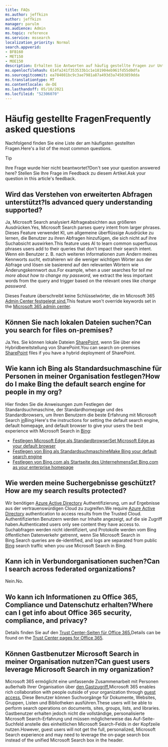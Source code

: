 ```yaml
---
title: FAQs
ms.author: jeffkizn
author: jeffkizn
manager: parulm
ms.audience: Admin
ms.topic: reference
ms.service: mssearch
localization_priority: Normal
search.appverid:
- BFB160
- MET150
- MOE150
description: Erhalten Sie Antworten auf häufig gestellte Fragen zur Unternehmenssuche und zu Microsoft Search
ms.openlocfilehash: 614fa241f353533b1c1e181904eb961fd55d0dfa
ms.sourcegitcommit: ea784081bc9c3ae7981a87a493d3a74503859dda
ms.translationtype: MT
ms.contentlocale: de-DE
ms.lasthandoff: 05/10/2021
ms.locfileid: "52306070"
---
```

<!-- markdownlint-disable no-trailing-punctuation -->
# <a name="frequently-asked-questions"></a><span data-ttu-id="0e857-103">Häufig gestellte Fragen</span><span class="sxs-lookup"><span data-stu-id="0e857-103">Frequently asked questions</span></span>

<span data-ttu-id="0e857-104">Nachfolgend finden Sie eine Liste der am häufigsten gestellten Fragen.</span><span class="sxs-lookup"><span data-stu-id="0e857-104">Here's a list of the most common questions.</span></span>

> [!TIP]
> <span data-ttu-id="0e857-105">Ihre Frage wurde hier nicht beantwortet?</span><span class="sxs-lookup"><span data-stu-id="0e857-105">Don't see your question answered here?</span></span> <span data-ttu-id="0e857-106">Stellen Sie Ihre Frage im Feedback zu diesem Artikel.</span><span class="sxs-lookup"><span data-stu-id="0e857-106">Ask your question in this article's feedback.</span></span>

## <a name="is-advanced-query-understanding-supported"></a><span data-ttu-id="0e857-107">Wird das Verstehen von erweiterten Abfragen unterstützt?</span><span class="sxs-lookup"><span data-stu-id="0e857-107">Is advanced query understanding supported?</span></span>

<span data-ttu-id="0e857-108">Ja, Microsoft Search analysiert Abfrageabsichten aus größeren Ausdrücken.</span><span class="sxs-lookup"><span data-stu-id="0e857-108">Yes, Microsoft Search parses query intent from larger phrases.</span></span> <span data-ttu-id="0e857-109">Dieses Feature verwendet KI, um allgemeine überflüssige Ausdrücke zu lernen, die Benutzer zu ihren Abfragen hinzufügen, die sich nicht auf ihre Suchabsicht auswirken.</span><span class="sxs-lookup"><span data-stu-id="0e857-109">This feature uses AI to learn common superfluous phrases users add to their queries that don't impact their search intent.</span></span> <span data-ttu-id="0e857-110">Wenn ein Benutzer z. B. nach weiteren Informationen zum Ändern meines Kennworts *sucht,* extrahieren wir die weniger wichtigen Wörter aus der Abfrage und lösen sie basierend auf den relevanten Wörtern wie Änderungskennwort *aus.*</span><span class="sxs-lookup"><span data-stu-id="0e857-110">For example, when a user searches for *tell me more about how to change my password*, we extract the less important words from the query and trigger based on the relevant ones like *change password*.</span></span>
  
<span data-ttu-id="0e857-111">Dieses Feature überschreibt keine Schlüsselwörter, die im Microsoft 365 [Admin Center festgelegt sind.](https://admin.microsoft.com)</span><span class="sxs-lookup"><span data-stu-id="0e857-111">This feature won't override keywords set in the [Microsoft 365 admin center](https://admin.microsoft.com).</span></span>
  
## <a name="can-you-search-for-files-on-premises"></a><span data-ttu-id="0e857-112">Können Sie nach lokalen Dateien suchen?</span><span class="sxs-lookup"><span data-stu-id="0e857-112">Can you search for files on-premises?</span></span>

<span data-ttu-id="0e857-113">Ja.</span><span class="sxs-lookup"><span data-stu-id="0e857-113">Yes.</span></span> <span data-ttu-id="0e857-114">Sie können lokale Dateien [SharePoint,](http://sharepoint.com/) wenn Sie über eine Hybridbereitstellung von SharePoint.</span><span class="sxs-lookup"><span data-stu-id="0e857-114">You can search on-premises [SharePoint](http://sharepoint.com/) files if you have a hybrid deployment of SharePoint.</span></span>
  
## <a name="how-do-i-make-bing-the-default-search-engine-for-people-in-my-org"></a><span data-ttu-id="0e857-115">Wie kann ich Bing als Standardsuchmaschine für Personen in meiner Organisation festlegen?</span><span class="sxs-lookup"><span data-stu-id="0e857-115">How do I make Bing the default search engine for people in my org?</span></span>

<span data-ttu-id="0e857-116">Hier finden Sie die Anweisungen zum Festlegen der Standardsuchmaschine, der Standardhomepage und des Standardbrowsers, um Ihren Benutzern die beste Erfahrung mit Microsoft Search [in](https://Bing.com)Bing:</span><span class="sxs-lookup"><span data-stu-id="0e857-116">Here's the instructions for setting the default search engine, default homepage, and default browser to give your users the best experience with Microsoft Search in [Bing](https://Bing.com):</span></span>

- [<span data-ttu-id="0e857-117">Festlegen Microsoft Edge als Standardbrowser</span><span class="sxs-lookup"><span data-stu-id="0e857-117">Set Microsoft Edge as your default browser</span></span>](/deployedge/edge-default-browser)
- [<span data-ttu-id="0e857-118">Festlegen von Bing als Standardsuchmaschine</span><span class="sxs-lookup"><span data-stu-id="0e857-118">Make Bing your default search engine</span></span>](set-default-search-engine.md)
- [<span data-ttu-id="0e857-119">Festlegen von Bing.com als Startseite des Unternehmens</span><span class="sxs-lookup"><span data-stu-id="0e857-119">Set Bing.com as your enterprise homepage</span></span>](set-default-homepage.md)

## <a name="how-are-my-search-results-protected"></a><span data-ttu-id="0e857-120">Wie werden meine Suchergebnisse geschützt?</span><span class="sxs-lookup"><span data-stu-id="0e857-120">How are my search results protected?</span></span>

<span data-ttu-id="0e857-121">Wir benötigen [Azure Active Directory](/azure/active-directory/) Authentifizierung, um auf Ergebnisse aus der vertrauenswürdigen Cloud zu zugreifen.</span><span class="sxs-lookup"><span data-stu-id="0e857-121">We require [Azure Active Directory](/azure/active-directory/) authentication to access results from the Trusted Cloud.</span></span> <span data-ttu-id="0e857-122">Authentifizierten Benutzern werden nur Inhalte angezeigt, auf die sie Zugriff haben.</span><span class="sxs-lookup"><span data-stu-id="0e857-122">Authenticated users only see content they have access to.</span></span> <span data-ttu-id="0e857-123">Suchabfragen werden nicht identifiziert, und Protokolle [](https://Bing.com) werden vom Bing öffentlichen Datenverkehr getrennt, wenn Sie Microsoft Search in Bing.</span><span class="sxs-lookup"><span data-stu-id="0e857-123">Search queries are de-identified, and logs are separated from public [Bing](https://Bing.com) search traffic when you use Microsoft Search in Bing.</span></span>

## <a name="can-i-search-across-federated-organizations"></a><span data-ttu-id="0e857-124">Kann ich in Verbundorganisationen suchen?</span><span class="sxs-lookup"><span data-stu-id="0e857-124">Can I search across federated organizations?</span></span>

<span data-ttu-id="0e857-125">Nein.</span><span class="sxs-lookup"><span data-stu-id="0e857-125">No.</span></span>

## <a name="where-can-i-get-info-about-office-365-security-compliance-and-privacy"></a><span data-ttu-id="0e857-126">Wo kann ich Informationen zu Office 365, Compliance und Datenschutz erhalten?</span><span class="sxs-lookup"><span data-stu-id="0e857-126">Where can I get info about Office 365 security, compliance, and privacy?</span></span>

<span data-ttu-id="0e857-127">Details finden Sie auf den [Trust Center-Seiten für Office 365.](https://www.microsoft.com/TrustCenter/CloudServices/office365/default.aspx)</span><span class="sxs-lookup"><span data-stu-id="0e857-127">Details can be found on the [Trust Center pages for Office 365](https://www.microsoft.com/TrustCenter/CloudServices/office365/default.aspx).</span></span>

## <a name="can-guest-users-leverage-microsoft-search-in-my-organization"></a><span data-ttu-id="0e857-128">Können Gastbenutzer Microsoft Search in meiner Organisation nutzen?</span><span class="sxs-lookup"><span data-stu-id="0e857-128">Can guest users leverage Microsoft Search in my organization?</span></span>

<span data-ttu-id="0e857-129">Microsoft 365 ermöglicht eine umfassende Zusammenarbeit mit Personen außerhalb Ihrer Organisation über [den Gastzugriff.](/microsoft-365/solutions/collaborate-with-people-outside-your-organization)</span><span class="sxs-lookup"><span data-stu-id="0e857-129">Microsoft 365 enables rich collaboration with people outside of your organization through [guest access.](/microsoft-365/solutions/collaborate-with-people-outside-your-organization)</span></span> <span data-ttu-id="0e857-130">Diese Benutzer können Suchvorgänge für Dokumente, Websites, Gruppen, Listen und Bibliotheken ausführen.</span><span class="sxs-lookup"><span data-stu-id="0e857-130">These users will be able to perform search operations on documents, sites, groups, lists, and libraries.</span></span> <span data-ttu-id="0e857-131">Gastbenutzer erhalten jedoch nicht die vollständige, personalisierte Microsoft Search-Erfahrung und müssen möglicherweise das Auf-Seite-Suchfeld anstelle des einheitlichen Microsoft Search-Felds in der Kopfzeile nutzen.</span><span class="sxs-lookup"><span data-stu-id="0e857-131">However, guest users will not get the full, personalized, Microsoft Search experience and may need to leverage the on-page search box instead of the unified Microsoft Search box in the header.</span></span>
